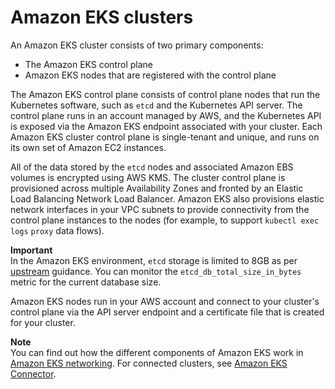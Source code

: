 # Amazon EKS clusters<a name="clusters"></a>

An Amazon EKS cluster consists of two primary components:
+ The Amazon EKS control plane
+ Amazon EKS nodes that are registered with the control plane

The Amazon EKS control plane consists of control plane nodes that run the Kubernetes software, such as `etcd` and the Kubernetes API server\. The control plane runs in an account managed by AWS, and the Kubernetes API is exposed via the Amazon EKS endpoint associated with your cluster\. Each Amazon EKS cluster control plane is single\-tenant and unique, and runs on its own set of Amazon EC2 instances\.

All of the data stored by the `etcd` nodes and associated Amazon EBS volumes is encrypted using AWS KMS\. The cluster control plane is provisioned across multiple Availability Zones and fronted by an Elastic Load Balancing Network Load Balancer\. Amazon EKS also provisions elastic network interfaces in your VPC subnets to provide connectivity from the control plane instances to the nodes \(for example, to support  `kubectl exec` `logs` `proxy` data flows\)\.

**Important**  
In the Amazon EKS environment, `etcd` storage is limited to 8GB as per [upstream](https://etcd.io/docs/v3.5/dev-guide/limit/#storage-size-limit) guidance\. You can monitor the `etcd_db_total_size_in_bytes` metric for the current database size\.

Amazon EKS nodes run in your AWS account and connect to your cluster's control plane via the API server endpoint and a certificate file that is created for your cluster\.

**Note**  
You can find out how the different components of Amazon EKS work in [Amazon EKS networking](eks-networking.md)\. 
For connected clusters, see [Amazon EKS Connector](eks-connector.md)\.